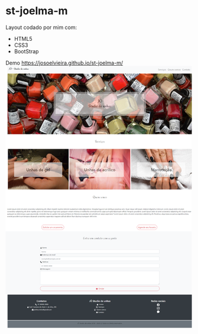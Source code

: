 # st-joelma-m
 Layout codado por mim com:
 
 * HTML5
 * CSS3
 * BootStrap

Demo
https://josoelvieira.github.io/st-joelma-m/
![](https://github.com/josoelvieira/portifolio/blob/main/img/jo.png)
